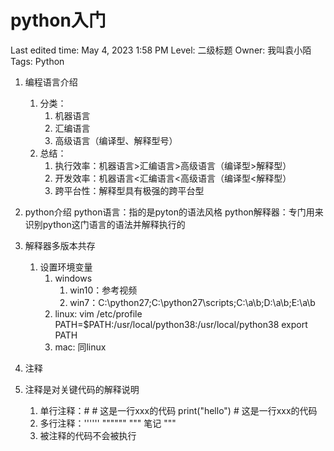 # python入门

Last edited time: May 4, 2023 1:58 PM
Level: 二级标题
Owner: 我叫袁小陌
Tags: Python

1. 编程语言介绍
    1. 分类：
        1. 机器语言
        2. 汇编语言
        3. 高级语言（编译型、解释型号）
    2. 总结：
        1. 执行效率：机器语言>汇编语言>高级语言（编译型>解释型）
        2. 开发效率：机器语言<汇编语言<高级语言（编译型<解释型）
        3. 跨平台性：解释型具有极强的跨平台型
        
2. python介绍
python语言：指的是pyton的语法风格
python解释器：专门用来识别python这门语言的语法并解释执行的

3. 解释器多版本共存
    1. 设置环境变量
        1. windows
            1. win10：参考视频
            2. win7：C:\\python27;C:\\python27\\scripts;C:\\a\\b;D:\\a\\b;E:\\a\\b
        2. linux:
        vim /etc/profile
        PATH=$PATH:/usr/local/python38:/usr/local/python38
        export PATH
        3. mac:
        同linux
        
4. 注释
5. 注释是对关键代码的解释说明
    1. 单行注释：#
                # 这是一行xxx的代码
                print("hello")  # 这是一行xxx的代码
    2. 多行注释：''''''  """"""
                """
                笔记
                """
    3. 被注释的代码不会被执行